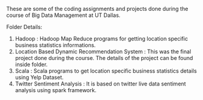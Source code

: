 These are some of the coding assignments and projects done during the course of Big Data Management at UT Dallas.

Folder Details:

1. Hadoop : Hadoop Map Reduce programs for getting location specific business statistics informations.
2. Location Based Dynamic Recommendation System : This was the final project done during the course. The details of the project can be found inside folder.
3. Scala :  Scala programs to get location specific business statistics details using Yelp Dataset.
4. Twitter Sentiment Analysis : It is based on twitter live data sentiment analysis using spark framework.

